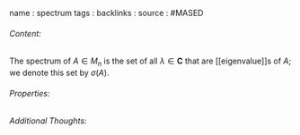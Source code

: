 name : spectrum
tags : 
backlinks : 
source : #MASED 

###### Content:
The spectrum of $A \in M_n$ is the set of all $\lambda \in \textbf{C}$ that are [[eigenvalue]]s of $A$; we denote this set by $\sigma(A)$.

###### Properties:

###### Additional Thoughts:
